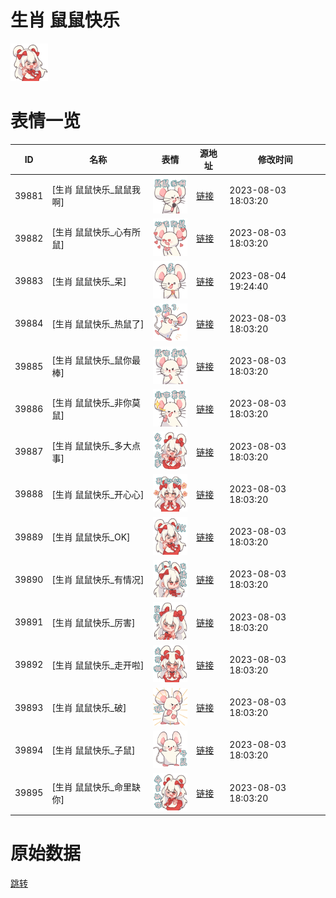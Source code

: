 # 生肖 鼠鼠快乐

<img src="./cover.png" height="60" alt="cover" />

# 表情一览

|ID|名称|表情|源地址|修改时间|
|----|----|----|----|----|
|39881|[生肖 鼠鼠快乐_鼠鼠我啊]|<img src="./pic/039881_%5B生肖 鼠鼠快乐_鼠鼠我啊%5D.png" height="60" alt="鼠鼠我啊"/>|[链接](https://i0.hdslb.com/bfs/garb/13b6a74a5483f4a6d7ed7aa391e37592206ac1ea.png)|2023-08-03 18:03:20|
|39882|[生肖 鼠鼠快乐_心有所鼠]|<img src="./pic/039882_%5B生肖 鼠鼠快乐_心有所鼠%5D.png" height="60" alt="心有所鼠"/>|[链接](https://i0.hdslb.com/bfs/garb/3d9bd9bd0552f00480a6353409a6649dda81a179.png)|2023-08-03 18:03:20|
|39883|[生肖 鼠鼠快乐_呆]|<img src="./pic/039883_%5B生肖 鼠鼠快乐_呆%5D.png" height="60" alt="呆"/>|[链接](https://i0.hdslb.com/bfs/garb/501fac8e7bda5c64616fd198702d8d7d29ca1a71.png)|2023-08-04 19:24:40|
|39884|[生肖 鼠鼠快乐_热鼠了]|<img src="./pic/039884_%5B生肖 鼠鼠快乐_热鼠了%5D.png" height="60" alt="热鼠了"/>|[链接](https://i0.hdslb.com/bfs/garb/3dbe7b9639f4887b683d53ca3c40782f232a762b.png)|2023-08-03 18:03:20|
|39885|[生肖 鼠鼠快乐_鼠你最棒]|<img src="./pic/039885_%5B生肖 鼠鼠快乐_鼠你最棒%5D.png" height="60" alt="鼠你最棒"/>|[链接](https://i0.hdslb.com/bfs/garb/a2c15e36e4e0aebd2ba58115d3c2efa96f48f434.png)|2023-08-03 18:03:20|
|39886|[生肖 鼠鼠快乐_非你莫鼠]|<img src="./pic/039886_%5B生肖 鼠鼠快乐_非你莫鼠%5D.png" height="60" alt="非你莫鼠"/>|[链接](https://i0.hdslb.com/bfs/garb/3a670c7f53fefa1b7106f1a2014de1faa5932da5.png)|2023-08-03 18:03:20|
|39887|[生肖 鼠鼠快乐_多大点事]|<img src="./pic/039887_%5B生肖 鼠鼠快乐_多大点事%5D.png" height="60" alt="多大点事"/>|[链接](https://i0.hdslb.com/bfs/garb/8f130317010b7a21ce7aa42712284b9e4d36d3cf.png)|2023-08-03 18:03:20|
|39888|[生肖 鼠鼠快乐_开心心]|<img src="./pic/039888_%5B生肖 鼠鼠快乐_开心心%5D.png" height="60" alt="开心心"/>|[链接](https://i0.hdslb.com/bfs/garb/86b4a304c7bf5cb3b1012de7393a7e403ac9b325.png)|2023-08-03 18:03:20|
|39889|[生肖 鼠鼠快乐_OK]|<img src="./pic/039889_%5B生肖 鼠鼠快乐_OK%5D.png" height="60" alt="OK"/>|[链接](https://i0.hdslb.com/bfs/garb/c61c42cc1a8faffe9d1d5146c0ea3c52c979cc94.png)|2023-08-03 18:03:20|
|39890|[生肖 鼠鼠快乐_有情况]|<img src="./pic/039890_%5B生肖 鼠鼠快乐_有情况%5D.png" height="60" alt="有情况"/>|[链接](https://i0.hdslb.com/bfs/garb/3752a42ed38ab59d8d8128911eccb6f4655b1acc.png)|2023-08-03 18:03:20|
|39891|[生肖 鼠鼠快乐_厉害]|<img src="./pic/039891_%5B生肖 鼠鼠快乐_厉害%5D.png" height="60" alt="厉害"/>|[链接](https://i0.hdslb.com/bfs/garb/c9cade24703647c5005941d9747298007aca8480.png)|2023-08-03 18:03:20|
|39892|[生肖 鼠鼠快乐_走开啦]|<img src="./pic/039892_%5B生肖 鼠鼠快乐_走开啦%5D.png" height="60" alt="走开啦"/>|[链接](https://i0.hdslb.com/bfs/garb/35dc52544f3228ef6e7d5a633e2fa4369cdcd7ca.png)|2023-08-03 18:03:20|
|39893|[生肖 鼠鼠快乐_破]|<img src="./pic/039893_%5B生肖 鼠鼠快乐_破%5D.png" height="60" alt="破"/>|[链接](https://i0.hdslb.com/bfs/garb/d1c0fc0842385fde409474271059f5b2fa308815.png)|2023-08-03 18:03:20|
|39894|[生肖 鼠鼠快乐_子鼠]|<img src="./pic/039894_%5B生肖 鼠鼠快乐_子鼠%5D.png" height="60" alt="子鼠"/>|[链接](https://i0.hdslb.com/bfs/garb/3aa201474d4009b9cc9905311900f22f8355e237.png)|2023-08-03 18:03:20|
|39895|[生肖 鼠鼠快乐_命里缺你]|<img src="./pic/039895_%5B生肖 鼠鼠快乐_命里缺你%5D.png" height="60" alt="命里缺你"/>|[链接](https://i0.hdslb.com/bfs/garb/00f70d0f0937a01c022e71c0a31d9b733281432a.png)|2023-08-03 18:03:20|

# 原始数据

[跳转](./raw.json)

